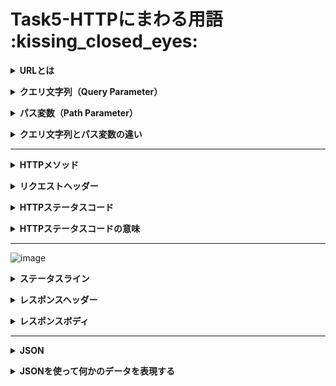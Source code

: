 # Task5-HTTPにまわる用語 \:kissing_closed_eyes: 

**<details><summary>URLとは</summary>**

- Uniform Resource Locator
- インターネット上のWEBサイトやファイルの位置や情報を示すもの
  - プロトコル：セキュリティのため、暗号化されたhttpsを利用する
  - ホスト名：wwwの有無はSEOに対して影響がない
  - ドメイン：ある程度自分で選択可能だが、誤解を招くかも
  
  
    例えば、末尾は`[co.jp]`,`[com.us]`の場合、それぞれ日本向けとUSA向けサービスを提供しているサイトであるという認識されているため、なるべく意図に関係しているアルファベットを選ぶ
  - ディレクトリ：サーバーでファイルを格納するためのフォルダ
    ![image](https://github.com/Ouichi/Task5/assets/140411621/6ce47a96-8736-439c-ad0b-ba43b824acf5)

</details>

**<details><summary>クエリ文字列（Query Parameter）</summary>**

- サーバーに情報を送るためにURLの末尾に付足す変数のこと


  https://*OXOX*.jp　➡　https://*OXOX*.jp/**`?A=B×C`**
- 2種類あり、それぞれ用途が異なる
  -  パッシブパラメータ
    - 表示するコンテンツに影響はない
    - WEBサイトのアクセス解析するため（どこからたどり着いた）
  - アクティブパラメータ
    - 表示されるコンテンツに影響する
    - 例えば、Sサイズをフィルタリングした商品一覧ページ
   
    
      https://*OXOX*.jp/tshirt　➡　https://*OXOX*.jp/tshirt/**`?t=shirt_size=s`**

</details>

**<details><summary>パス変数（Path Parameter）</summary>**

- 動的な値をパスを一部として指定することがパスパラメータ
- 例：http://*www*.example.com/user/12345


  ここで12345の部分がユーザーIDなどを表す変数となっている
- 特徴
  - URLパスに埋め込むので、読み取りが簡単
  - GETリクエストで主で利用される
  - データの取得や測定リソースの操作に利用される
  - 変更がまれないので、キャッシュしやすい

</details>

**<details><summary>クエリ文字列とパス変数の違い</summary>**

- クエリ文字列：特定のリソースを操作し取得する際に必要な情報を入れる
- パス変数：測定のリソースを識別するために必要な情報を入れる

  https://*example*.com/pathparameter/`{pathparameter}`?`queryparameter1=hogehoge&queryparameter2=fugafuga`

  
  1. ドメインの後、？の前にくるのがパスパラメータ
  1. ？の後ろに来るのがクエリパラメータ
  

</details>

---

**<details><summary>HTTPメソッド</summary>**

- GET：

  指定したリソースの表現をリクエストする。GETを使用するリクエストはデータの取り込みに限る
- POST：

  指定したリソースに実体を送信するために使用され、サーバー上の状態を変更したり、副作用が発生する
- PUT:

  対象リソースの現在の表現全体をリクエストのペイロードで置き換える
- PATCH：

  リソースを部分的に変更するために使用する
- DELETE：

  指定したリソースを削除する
  

</details>

**<details><summary>リクエストヘッダー</summary>**

  WEBコンテンツの伝送に用いられるHTTPで、クライアントからサーバへの要求であるHTTPリクエストの前半にある制御情報を記した領域のこと

</details>

**<details><summary>HTTPステータスコード</summary>**

HTTPにおいてWEBサーバからのレスポンスの意味を表示する3桁の数字からなるコードである

</details>

**<details><summary>HTTPステータスコードの意味</summary>**

|コード|意味|説明|
|:--|:--|:--|
|200|OK|リクエストは成功し、レスポンスとともに要求に応じた情報が返される。|
|201|Created|リクエストは完了し、新たに作成されたリソースのURIが返される。|
|400|Bad Request|リクエストが不正である。定義されていないメソッドを使うなど、クライアントのリクエストがおかしい場合に返される。|
|404|Not Found|未検出。リソース・ページが見つからなかった。|
|500|Internal Server Error|サーバ内部エラー。サーバ内部にエラーが発生した場合に返される。|

</details>

---

![image](https://github.com/Ouichi/Task5/assets/140411621/0dbf4ec7-b870-44b0-9594-f5b305736fb1)

**<details><summary>ステータスライン</summary>**

- ステータス行は「HTTPのバージョン」と「HTTPステータスコード」から構成されます。ステータス行は常に1行です。


  ```rb
  HTTP/1.1 200
  ```

</details>

**<details><summary>レスポンスヘッダー</summary>**

- HTTPステータスラインに書ききれないレスポンスの情報


  ```rb
  Content-Type: text/html;charset=UTF-8
  Content-Language: ja
  Transfer-Encoding: chunked
  Date: Sun, 04 Apr 2021 02:17:23 GMT
  Keep-Alive: timeout=60
  Connection: keep-alive
  ```

</details>

**<details><summary>レスポンスボディ</summary>**

- ホームページの中身

  
  ```rb
  <!DOCTYPE html>
   <html>
    <head>
          --------------------        省略        ----------------------------
  <body>
   <h1>testTitle</h1>
    <table>
    <thead>
     <tr>
      <th>body</th>
     </tr>
      <tbody>
       <tr>
        <td>test</td>
       </tr>
      </tbody>
     </table>
    </html>
  ```

</details>

---

**<details><summary>JSON</summary>**

- JavaScript Object Notation
- JavaScriptにおけるオブジェクトの書き方を参考に作られたデータフォーマット
- 優れている点は読み書きやすい、処理が重くなりづらい
- 用途
  - データ保存用の形式
  - 異なるプログラミング言語、環境間のデータやり取り
- 参考サイト
>https://datamix.co.jp/media/datascience/introduction-to-json/#:~:text=JSON%E3%81%A8%E3%81%AFJavaScript%20Object,%E3%81%A6%E9%96%8B%E7%99%BA%E3%81%95%E3%82%8C%E3%81%BE%E3%81%97%E3%81%9F%E3%80%82

</details>

**<details><summary>JSONを使って何かのデータを表現する</summary>**

- プレーヤーの名前と年数を選んで当シーズンの成績を検索

```rd
{
”Michael Jordan”:{”1998”:0.465,”2002”:0.416,”2003”:0.445},
”Kobe Bryant”:{”2014”:0.425,”2015”:0.373,”2016”:0.358},
”LeBron James”:{”2021”:0.513,”2022”:0.524,”2023”:0.500}
}
```

```mermaid
flowchart LR
  START --> MJ & KB & LBJ ;
  MJ --> 1998 & 2002 & 2003 ;
  KB --> 2014 & 2015 & 2016 ;
  LBJ --> 2021 & 2022 & 2023 ;
  1998 --> 0.465 ;
  2002 --> 0.416 ;
  2003 --> 0.445 ;
  2014 --> 0.425 ;
  2015 --> 0.373 ;
  2016 --> 0.358 ;
  2021 --> 0.513 ;
  2022 --> 0.524 ;
  2023 --> 0.500 ;  
```





</details>



